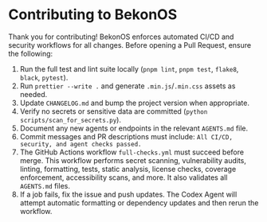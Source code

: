# Contributing to BekonOS

Thank you for contributing! BekonOS enforces automated CI/CD and security workflows for all changes. Before opening a Pull Request, ensure the following:

1. Run the full test and lint suite locally (`pnpm lint`, `pnpm test`, `flake8`, `black`, `pytest`).
2. Run `prettier --write .` and generate `.min.js`/`.min.css` assets as needed.
3. Update `CHANGELOG.md` and bump the project version when appropriate.
4. Verify no secrets or sensitive data are committed (`python scripts/scan_for_secrets.py`).
5. Document any new agents or endpoints in the relevant `AGENTS.md` file.
6. Commit messages and PR descriptions must include:
   `All CI/CD, security, and agent checks passed.`
7. The GitHub Actions workflow `full-checks.yml` must succeed before merge. This workflow performs secret scanning, vulnerability audits, linting, formatting, tests, static analysis, license checks, coverage enforcement, accessibility scans, and more. It also validates all `AGENTS.md` files.
8. If a job fails, fix the issue and push updates. The Codex Agent will attempt automatic formatting or dependency updates and then rerun the workflow.
